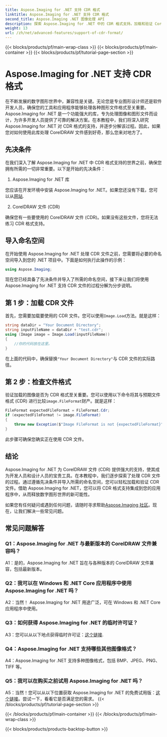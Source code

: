 ```yaml
---
title: Aspose.Imaging for .NET 支持 CDR 格式
linktitle: Aspose.Imaging for .NET 支持 CDR 格式
second_title: Aspose.Imaging .NET 图像处理 API
description: 探索 Aspose.Imaging for .NET 中的 CDR 格式支持。加载和验证 CorelDRAW 文件的分步指南。非常适合开发人员和设计师。
weight: 13
url: /zh/net/advanced-features/support-of-cdr-format/
---
```


{{< blocks/products/pf/main-wrap-class >}}
{{< blocks/products/pf/main-container >}}
{{< blocks/products/pf/tutorial-page-section >}}

# Aspose.Imaging for .NET 支持 CDR 格式

在不断发展的数字图形世界中，兼容性是关键。无论您是专业图形设计师还是软件开发人员，确保您的工具和应用程序能够处理各种图形文件格式至关重要。 Aspose.Imaging for .NET 是一个功能强大的库，专为处理图像和图形文件而设计，为许多开发人员提供了可靠的解决方案。在本教程中，我们将深入研究 Aspose.Imaging for .NET 对 CDR 格式的支持，并逐步分解该过程。因此，如果您对如何使用此库处理 CorelDRAW 文件感到好奇，那么您来对地方了。

## 先决条件

在我们深入了解 Aspose.Imaging for .NET 中 CDR 格式支持的世界之前，确保您拥有所需的一切非常重要。以下是开始的先决条件：

1. Aspose.Imaging for .NET 库

您应该在开发环境中安装 Aspose.Imaging for .NET。如果您还没有下载，您可以从[网站](https://releases.aspose.com/imaging/net/).

2. CorelDRAW 文件 (CDR)

确保您有一些要使用的 CorelDRAW 文件 (CDR)。如果没有这些文件，您将无法练习 CDR 格式支持。

## 导入命名空间

在开始使用 Aspose.Imaging for .NET 处理 CDR 文件之前，您需要将必要的命名空间导入到您的 .NET 项目中。下面是如何执行此操作的示例：

```csharp
using Aspose.Imaging;
```

现在您已经具备了先决条件并导入了所需的命名空间，接下来让我们将使用 Aspose.Imaging for .NET 支持 CDR 文件的过程分解为分步说明。

## 第 1 步：加载 CDR 文件

首先，您需要加载要使用的 CDR 文件。您可以使用`Image.Load`方法。就是这样：

```csharp
string dataDir = "Your Document Directory";
string inputFileName = dataDir + "test.cdr";
using (Image image = Image.Load(inputFileName))
{
    //你的代码放在这里。
}
```

在上面的代码中，确保替换`"Your Document Directory"`与 CDR 文件的实际路径。

## 第 2 步：检查文件格式

验证加载的图像是否为 CDR 格式至关重要。您可以使用以下命令将其与预期文件格式 (CDR) 进行比较`image.FileFormat`财产。就是这样：

```csharp
FileFormat expectedFileFormat = FileFormat.Cdr;
if (expectedFileFormat != image.FileFormat)
{
    throw new Exception($"Image FileFormat is not {expectedFileFormat}");
}
```

此步骤可确保您确实正在使用 CDR 文件。

## 结论

Aspose.Imaging for .NET 为 CorelDRAW 文件 (CDR) 提供强大的支持，使其成为开发人员和设计人员的宝贵工具。在本教程中，我们逐步探索了处理 CDR 文件的过程。通过遵循先决条件并导入所需的命名空间，您可以轻松加载和验证 CDR 文件。借助 Aspose.Imaging for .NET，您可以将 CDR 格式支持集成到您的应用程序中，从而释放数字图形世界的新可能性。

如果您有任何疑问或遇到任何问题，请随时寻求帮助[Aspose.Imaging 社区](https://forum.aspose.com/)。现在，让我们解决一些常见问题。

## 常见问题解答

### Q1：Aspose.Imaging for .NET 与最新版本的 CorelDRAW 文件兼容吗？

A1：是的，Aspose.Imaging for .NET 旨在与各种版本的 CorelDRAW 文件兼容，包括最新版本。

### Q2：我可以在 Windows 和 .NET Core 应用程序中使用 Aspose.Imaging for .NET 吗？

A2：当然！ Aspose.Imaging for .NET 用途广泛，可在 Windows 和 .NET Core 应用程序中使用。

### Q3：如何获得 Aspose.Imaging for .NET 的临时许可证？

 A3：您可以从以下地点获得临时许可证：[这个链接](https://purchase.aspose.com/temporary-license/).

### Q4：Aspose.Imaging for .NET 支持哪些其他图像格式？

A4：Aspose.Imaging for .NET 支持多种图像格式，包括 BMP、JPEG、PNG、TIFF 等。

### Q5：我可以在购买之前试用 Aspose.Imaging for .NET 吗？

 A5：当然！您可以从以下位置获取 Aspose.Imaging for .NET 的免费试用版：[这个链接](https://releases.aspose.com/)。尝试一下，看看它是否满足您的需求。
{{< /blocks/products/pf/tutorial-page-section >}}

{{< /blocks/products/pf/main-container >}}
{{< /blocks/products/pf/main-wrap-class >}}

{{< blocks/products/products-backtop-button >}}

